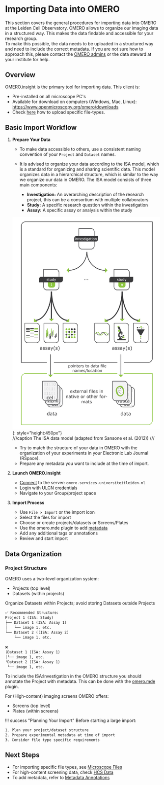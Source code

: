 # Importing Data into OMERO

This section covers the general procedures for importing data into OMERO at the Leiden Cell Observatory. OMERO allows to organize our imaging data in a structured way. This makes the data findable and accessible for your research group.  
To make this possible, the data needs to be uploaded in a structured way and need to include the correct metadata. If you are not sure how to approach this, please contact the [OMERO admins](index.md#omero-administrators) or the data steward at your institute for help.

## Overview

OMERO.insight is the primary tool for importing data. This client is:

- Pre-installed on all microscope PC's
- Available for download on computers (Windows, Mac, Linux): <https://www.openmicroscopy.org/omero/downloads>
- Check [here](importing/microscope-files.md) how to upload specific file-types.

## Basic Import Workflow

1. **Prepare Your Data**
    - To make data accessible to others, use a consistent naming convention of your `Project` and `Dataset` names.
    - It is advised to organize your data according to the ISA model, which is a standard for organizing and sharing scientific data. This model organizes data in a hierarchical structure, which is similar to the way we organize our data in OMERO. The ISA model consists of three main components:

        - **Investigation:** An overarching description of the research project, this can be a consortium with multiple collaborators
        - **Study:** A specific research question within the investigation
        - **Assay:** A specific assay or analysis within the study

    ![ISA model](importing/images/importing_01.png){: style="height:450px"}   
    ///caption
    The ISA data model (adapted from Sansone et al. (2012)) 
    ///

    - Try to match the structure of your data in OMERO with the organization of your experiments in your Electronic Lab Journal (RSpace).
    - Prepare any metadata you want to include at the time of import.

2. **Launch OMERO.insight**
    - [Connect](getting-started.md#configuring-omeroinsight) to the server: `omero.services.universiteitleiden.nl`
    - Login with ULCN credentials
    - Navigate to your Group/project space

3. **Import Process**
    - Use `File > Import` or the import icon
    - Select the files for import
    - Choose or create projects/datasets or Screens/Plates
    - Use the omero.mde plugin to add [metadata](importing/metadata.md)
    - Add any additional tags or annotations
    - Review and start import

## Data Organization

### Project Structure
OMERO uses a two-level organization system:
- Projects (top level)  
- Datasets (within projects)  

Organize Datasets within Projects; avoid storing Datasets outside Projects

```
✅ Recommended Structure:
Project 1 (ISA: Study)
├── Dataset 1 (ISA: Assay 1)
│   └── image 1, etc.
└── Dataset 2 ((ISA: Assay 2)
    └── image 1, etc.

❌
├Dataset 1 (ISA: Assay 1)
│└── image 1, etc.
└Dataset 2 (ISA: Assay 1)
 └── image 1, etc.

```
To include the ISA:Investigation in the OMERO structure you should annotate the Project with metadata. This can be done with the [omero.mde](importing/metadata.md) plugin.


For (High-content) imaging screens OMERO offers: 
- Screens (top level)  
- Plates (within screens)  

!!! success "Planning Your Import"
    Before starting a large import:

    1. Plan your project/dataset structure
    2. Prepare experimental metadata at time of import
    3. Consider file type specific requirements

## Next Steps

- For importing specific file types, see [Microscope Files](importing/microscope-files.md)
- For high-content screening data, check [HCS Data](importing/hcs-data.md)
- To add metadata, refer to [Metadata Annotations](importing/metadata.md)